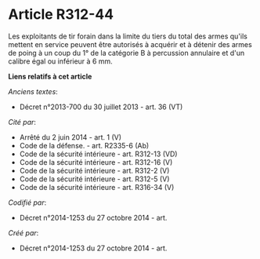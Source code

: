 # Article R312-44

Les exploitants de tir forain dans la limite du tiers du total des armes qu'ils mettent en service peuvent être autorisés à
acquérir et à détenir des armes de poing à un coup du 1° de la catégorie B à percussion annulaire et d'un calibre égal ou
inférieur à 6 mm.

**Liens relatifs à cet article**

_Anciens textes_:

  - Décret n°2013-700 du 30 juillet 2013 - art. 36 (VT)

_Cité par_:

  - Arrêté du 2 juin 2014 - art. 1 (V)
  - Code de la défense. - art. R2335-6 (Ab)
  - Code de la sécurité intérieure - art. R312-13 (VD)
  - Code de la sécurité intérieure - art. R312-16 (V)
  - Code de la sécurité intérieure - art. R312-2 (V)
  - Code de la sécurité intérieure - art. R312-5 (V)
  - Code de la sécurité intérieure - art. R316-34 (V)

_Codifié par_:

  - Décret n°2014-1253 du 27 octobre 2014 - art.

_Créé par_:

  - Décret n°2014-1253 du 27 octobre 2014 - art.
